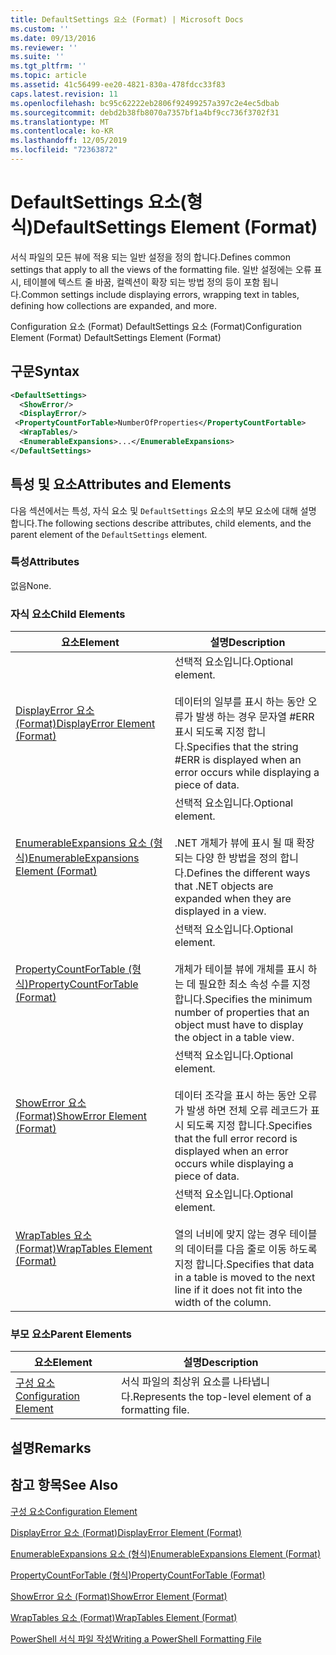 ```yaml
---
title: DefaultSettings 요소 (Format) | Microsoft Docs
ms.custom: ''
ms.date: 09/13/2016
ms.reviewer: ''
ms.suite: ''
ms.tgt_pltfrm: ''
ms.topic: article
ms.assetid: 41c56499-ee20-4821-830a-478fdcc33f83
caps.latest.revision: 11
ms.openlocfilehash: bc95c62222eb2806f92499257a397c2e4ec5dbab
ms.sourcegitcommit: debd2b38fb8070a7357bf1a4bf9cc736f3702f31
ms.translationtype: MT
ms.contentlocale: ko-KR
ms.lasthandoff: 12/05/2019
ms.locfileid: "72363872"
---
```

# <a name="defaultsettings-element-format"></a><span data-ttu-id="5dbc9-102">DefaultSettings 요소(형식)</span><span class="sxs-lookup"><span data-stu-id="5dbc9-102">DefaultSettings Element (Format)</span></span>

<span data-ttu-id="5dbc9-103">서식 파일의 모든 뷰에 적용 되는 일반 설정을 정의 합니다.</span><span class="sxs-lookup"><span data-stu-id="5dbc9-103">Defines common settings that apply to all the views of the formatting file.</span></span> <span data-ttu-id="5dbc9-104">일반 설정에는 오류 표시, 테이블에 텍스트 줄 바꿈, 컬렉션이 확장 되는 방법 정의 등이 포함 됩니다.</span><span class="sxs-lookup"><span data-stu-id="5dbc9-104">Common settings include displaying errors, wrapping text in tables, defining how collections are expanded, and more.</span></span>

<span data-ttu-id="5dbc9-105">Configuration 요소 (Format) DefaultSettings 요소 (Format)</span><span class="sxs-lookup"><span data-stu-id="5dbc9-105">Configuration Element (Format) DefaultSettings Element (Format)</span></span>

## <a name="syntax"></a><span data-ttu-id="5dbc9-106">구문</span><span class="sxs-lookup"><span data-stu-id="5dbc9-106">Syntax</span></span>

```xml
<DefaultSettings>
  <ShowError/>
  <DisplayError/>
 <PropertyCountForTable>NumberOfProperties</PropertyCountFortable>
  <WrapTables/>
  <EnumerableExpansions>...</EnumerableExpansions>
</DefaultSettings>
```

## <a name="attributes-and-elements"></a><span data-ttu-id="5dbc9-107">특성 및 요소</span><span class="sxs-lookup"><span data-stu-id="5dbc9-107">Attributes and Elements</span></span>

<span data-ttu-id="5dbc9-108">다음 섹션에서는 특성, 자식 요소 및 `DefaultSettings` 요소의 부모 요소에 대해 설명 합니다.</span><span class="sxs-lookup"><span data-stu-id="5dbc9-108">The following sections describe attributes, child elements, and the parent element of the `DefaultSettings` element.</span></span>

### <a name="attributes"></a><span data-ttu-id="5dbc9-109">특성</span><span class="sxs-lookup"><span data-stu-id="5dbc9-109">Attributes</span></span>

<span data-ttu-id="5dbc9-110">없음</span><span class="sxs-lookup"><span data-stu-id="5dbc9-110">None.</span></span>

### <a name="child-elements"></a><span data-ttu-id="5dbc9-111">자식 요소</span><span class="sxs-lookup"><span data-stu-id="5dbc9-111">Child Elements</span></span>

|<span data-ttu-id="5dbc9-112">요소</span><span class="sxs-lookup"><span data-stu-id="5dbc9-112">Element</span></span>|<span data-ttu-id="5dbc9-113">설명</span><span class="sxs-lookup"><span data-stu-id="5dbc9-113">Description</span></span>|
|-------------|-----------------|
|[<span data-ttu-id="5dbc9-114">DisplayError 요소 (Format)</span><span class="sxs-lookup"><span data-stu-id="5dbc9-114">DisplayError Element (Format)</span></span>](./displayerror-element-format.md)|<span data-ttu-id="5dbc9-115">선택적 요소입니다.</span><span class="sxs-lookup"><span data-stu-id="5dbc9-115">Optional element.</span></span><br /><br /> <span data-ttu-id="5dbc9-116">데이터의 일부를 표시 하는 동안 오류가 발생 하는 경우 문자열 #ERR 표시 되도록 지정 합니다.</span><span class="sxs-lookup"><span data-stu-id="5dbc9-116">Specifies that the string #ERR is displayed when an error occurs while displaying a piece of data.</span></span>|
|[<span data-ttu-id="5dbc9-117">EnumerableExpansions 요소 (형식)</span><span class="sxs-lookup"><span data-stu-id="5dbc9-117">EnumerableExpansions Element (Format)</span></span>](./enumerableexpansions-element-format.md)|<span data-ttu-id="5dbc9-118">선택적 요소입니다.</span><span class="sxs-lookup"><span data-stu-id="5dbc9-118">Optional element.</span></span><br /><br /> <span data-ttu-id="5dbc9-119">.NET 개체가 뷰에 표시 될 때 확장 되는 다양 한 방법을 정의 합니다.</span><span class="sxs-lookup"><span data-stu-id="5dbc9-119">Defines the different ways that .NET objects are expanded when they are displayed in a view.</span></span>|
|[<span data-ttu-id="5dbc9-120">PropertyCountForTable (형식)</span><span class="sxs-lookup"><span data-stu-id="5dbc9-120">PropertyCountForTable (Format)</span></span>](./propertycountfortable-element-format.md)|<span data-ttu-id="5dbc9-121">선택적 요소입니다.</span><span class="sxs-lookup"><span data-stu-id="5dbc9-121">Optional element.</span></span><br /><br /> <span data-ttu-id="5dbc9-122">개체가 테이블 뷰에 개체를 표시 하는 데 필요한 최소 속성 수를 지정 합니다.</span><span class="sxs-lookup"><span data-stu-id="5dbc9-122">Specifies the minimum number of properties that an object must have to display the object in a table view.</span></span>|
|[<span data-ttu-id="5dbc9-123">ShowError 요소 (Format)</span><span class="sxs-lookup"><span data-stu-id="5dbc9-123">ShowError Element (Format)</span></span>](./showerror-element-format.md)|<span data-ttu-id="5dbc9-124">선택적 요소입니다.</span><span class="sxs-lookup"><span data-stu-id="5dbc9-124">Optional element.</span></span><br /><br /> <span data-ttu-id="5dbc9-125">데이터 조각을 표시 하는 동안 오류가 발생 하면 전체 오류 레코드가 표시 되도록 지정 합니다.</span><span class="sxs-lookup"><span data-stu-id="5dbc9-125">Specifies that the full error record is displayed when an error occurs while displaying a piece of data.</span></span>|
|[<span data-ttu-id="5dbc9-126">WrapTables 요소 (Format)</span><span class="sxs-lookup"><span data-stu-id="5dbc9-126">WrapTables Element (Format)</span></span>](./wraptables-element-format.md)|<span data-ttu-id="5dbc9-127">선택적 요소입니다.</span><span class="sxs-lookup"><span data-stu-id="5dbc9-127">Optional element.</span></span><br /><br /> <span data-ttu-id="5dbc9-128">열의 너비에 맞지 않는 경우 테이블의 데이터를 다음 줄로 이동 하도록 지정 합니다.</span><span class="sxs-lookup"><span data-stu-id="5dbc9-128">Specifies that data in a table is moved to the next line if it does not fit into the width of the column.</span></span>|

### <a name="parent-elements"></a><span data-ttu-id="5dbc9-129">부모 요소</span><span class="sxs-lookup"><span data-stu-id="5dbc9-129">Parent Elements</span></span>

|<span data-ttu-id="5dbc9-130">요소</span><span class="sxs-lookup"><span data-stu-id="5dbc9-130">Element</span></span>|<span data-ttu-id="5dbc9-131">설명</span><span class="sxs-lookup"><span data-stu-id="5dbc9-131">Description</span></span>|
|-------------|-----------------|
|[<span data-ttu-id="5dbc9-132">구성 요소</span><span class="sxs-lookup"><span data-stu-id="5dbc9-132">Configuration Element</span></span>](./configuration-element-format.md)|<span data-ttu-id="5dbc9-133">서식 파일의 최상위 요소를 나타냅니다.</span><span class="sxs-lookup"><span data-stu-id="5dbc9-133">Represents the top-level element of a formatting file.</span></span>|

## <a name="remarks"></a><span data-ttu-id="5dbc9-134">설명</span><span class="sxs-lookup"><span data-stu-id="5dbc9-134">Remarks</span></span>

## <a name="see-also"></a><span data-ttu-id="5dbc9-135">참고 항목</span><span class="sxs-lookup"><span data-stu-id="5dbc9-135">See Also</span></span>

[<span data-ttu-id="5dbc9-136">구성 요소</span><span class="sxs-lookup"><span data-stu-id="5dbc9-136">Configuration Element</span></span>](./configuration-element-format.md)

[<span data-ttu-id="5dbc9-137">DisplayError 요소 (Format)</span><span class="sxs-lookup"><span data-stu-id="5dbc9-137">DisplayError Element (Format)</span></span>](./displayerror-element-format.md)

[<span data-ttu-id="5dbc9-138">EnumerableExpansions 요소 (형식)</span><span class="sxs-lookup"><span data-stu-id="5dbc9-138">EnumerableExpansions Element (Format)</span></span>](./enumerableexpansions-element-format.md)

[<span data-ttu-id="5dbc9-139">PropertyCountForTable (형식)</span><span class="sxs-lookup"><span data-stu-id="5dbc9-139">PropertyCountForTable (Format)</span></span>](./propertycountfortable-element-format.md)

[<span data-ttu-id="5dbc9-140">ShowError 요소 (Format)</span><span class="sxs-lookup"><span data-stu-id="5dbc9-140">ShowError Element (Format)</span></span>](./showerror-element-format.md)

[<span data-ttu-id="5dbc9-141">WrapTables 요소 (Format)</span><span class="sxs-lookup"><span data-stu-id="5dbc9-141">WrapTables Element (Format)</span></span>](./wraptables-element-format.md)

[<span data-ttu-id="5dbc9-142">PowerShell 서식 파일 작성</span><span class="sxs-lookup"><span data-stu-id="5dbc9-142">Writing a PowerShell Formatting File</span></span>](./writing-a-powershell-formatting-file.md)
